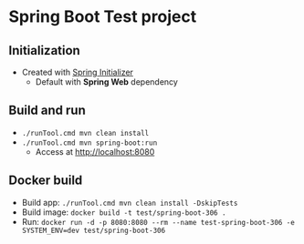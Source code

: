 # Spring Boot Test project

## Initialization

- Created with [Spring Initializer](https://start.spring.io/)
  - Default with **Spring Web** dependency

## Build and run

- `./runTool.cmd mvn clean install`
- `./runTool.cmd mvn spring-boot:run`
  - Access at <http://localhost:8080>

## Docker build

- Build app: `./runTool.cmd mvn clean install -DskipTests`
- Build image: `docker build -t test/spring-boot-306 .`
- Run: `docker run -d -p 8080:8080 --rm --name test-spring-boot-306 -e SYSTEM_ENV=dev test/spring-boot-306`
